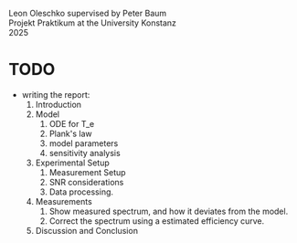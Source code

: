 Leon Oleschko supervised by Peter Baum\
Projekt Praktikum at the University Konstanz \
2025

# TODO
- writing the report:
    1. Introduction 
    2. Model
        1. ODE for T_e
        2. Plank's law
        3. model parameters 
        4. sensitivity analysis
    3. Experimental Setup 
        1. Measurement Setup
        2. SNR considerations
        4. Data processing.
    4. Measurements
        1. Show measured spectrum, and how it deviates from the model. 
        2. Correct the spectrum using a estimated efficiency curve.
    5. Discussion and Conclusion        
